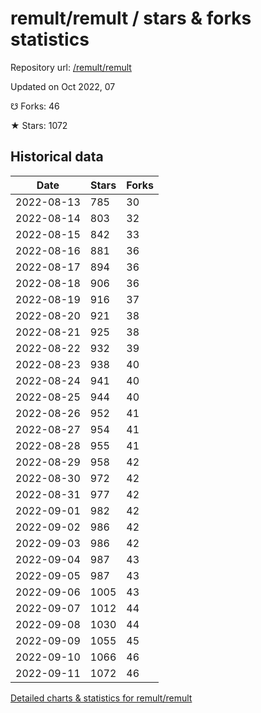 # remult/remult / stars & forks statistics

Repository url: [/remult/remult](https://github.com/remult/remult)

Updated on Oct 2022, 07

☋ Forks: 46

★ Stars: 1072

## Historical data
| Date | Stars | Forks |
|------|-------|-------|
| 2022-08-13 | 785 | 30 | 
| 2022-08-14 | 803 | 32 | 
| 2022-08-15 | 842 | 33 | 
| 2022-08-16 | 881 | 36 | 
| 2022-08-17 | 894 | 36 | 
| 2022-08-18 | 906 | 36 | 
| 2022-08-19 | 916 | 37 | 
| 2022-08-20 | 921 | 38 | 
| 2022-08-21 | 925 | 38 | 
| 2022-08-22 | 932 | 39 | 
| 2022-08-23 | 938 | 40 | 
| 2022-08-24 | 941 | 40 | 
| 2022-08-25 | 944 | 40 | 
| 2022-08-26 | 952 | 41 | 
| 2022-08-27 | 954 | 41 | 
| 2022-08-28 | 955 | 41 | 
| 2022-08-29 | 958 | 42 | 
| 2022-08-30 | 972 | 42 | 
| 2022-08-31 | 977 | 42 | 
| 2022-09-01 | 982 | 42 | 
| 2022-09-02 | 986 | 42 | 
| 2022-09-03 | 986 | 42 | 
| 2022-09-04 | 987 | 43 | 
| 2022-09-05 | 987 | 43 | 
| 2022-09-06 | 1005 | 43 | 
| 2022-09-07 | 1012 | 44 | 
| 2022-09-08 | 1030 | 44 | 
| 2022-09-09 | 1055 | 45 | 
| 2022-09-10 | 1066 | 46 | 
| 2022-09-11 | 1072 | 46 | 


[Detailed charts & statistics for remult/remult](https://reviewgithub.com/rep/remult/remult)
